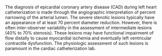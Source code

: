 The diagnosis of epicardial coronary artery disease (CAD) during left heart catheterization is made through the angiographic interpretation of percent narrowing of the arterial lumen. The severe stenotic lesions typically have an appearance of at least 70 percent diameter reduction. However, there is often inter-observer variability in the assessment of intermediate lesions (40% to 70% stenosis). These lesions may have functional impairment of flow distally to cause myocardial ischemia and eventually left ventricular contractile dysfunction. The physiologic assessment of such lesions is paramount in the cardiac catheterization lab.